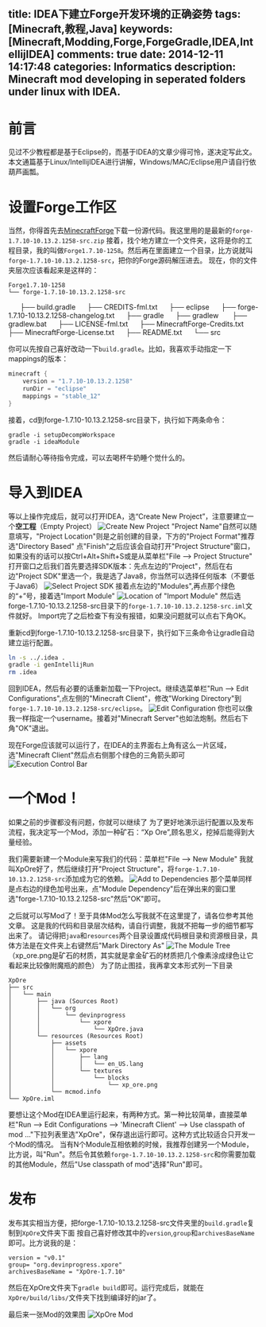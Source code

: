 title: IDEA下建立Forge开发环境的正确姿势
tags: [Minecraft,教程,Java]
keywords: [Minecraft,Modding,Forge,ForgeGradle,IDEA,IntellijIDEA]
comments: true
date: 2014-12-11 14:17:48
categories: Informatics
description: Minecraft mod developing in seperated folders under linux with IDEA.
---
# 前言
见过不少教程都是基于Eclipse的，而基于IDEA的文章少得可怜，遂决定写此文。
本文通篇基于Linux/IntellijIDEA进行讲解，Windows/MAC/Eclipse用户请自行依葫芦画瓢。

# 设置Forge工作区
当然，你得首先去[MinecraftForge](http://files.minecraftforge.net/)下载一份源代码。我这里用的是最新的`forge-1.7.10-10.13.2.1258-src.zip`
接着，找个地方建立一个文件夹，这将是你的工程目录，我的叫做`Forge1.7.10-1258`。然后再在里面建立一个目录，比方说就叫`forge-1.7.10-10.13.2.1258-src`，把你的Forge源码解压进去。
现在，你的文件夹层次应该看起来是这样的：

    Forge1.7.10-1258
    └── forge-1.7.10-10.13.2.1258-src
         ├── build.gradle
         ├── CREDITS-fml.txt
         ├── eclipse
         ├── forge-1.7.10-10.13.2.1258-changelog.txt
         ├── gradle
         ├── gradlew
         ├── gradlew.bat
         ├── LICENSE-fml.txt
         ├── MinecraftForge-Credits.txt
         ├── MinecraftForge-License.txt
         ├── README.txt
         └── src

你可以先按自己喜好改动一下`build.gradle`。比如，我喜欢手动指定一下mappings的版本：

``` groovy
minecraft {
    version = "1.7.10-10.13.2.1258"
    runDir = "eclipse"
    mappings = "stable_12"
}
```

接着，cd到forge-1.7.10-10.13.2.1258-src目录下，执行如下两条命令：

    gradle -i setupDecompWorkspace
    gradle -i ideaModule

然后请耐心等待指令完成，可以去喝杯牛奶睡个觉什么的。
<!--more-->
# 导入到IDEA
等以上操作完成后，就可以打开IDEA，选“Create New Project”，注意要建立一个**空工程**（Empty Project）
![Create New Project](http://0f4529-files.oss-cn-hangzhou.aliyuncs.com/blog/setup-forge-idea/1.png)
"Project Name"自然可以随意填写，"Project Location"则是之前创建的目录，下方的"Project Format"推荐选"Directory Based"
点"Finish"之后应该会自动打开"Project Structure"窗口，如果没有的话可以按Ctrl+Alt+Shift+S或是从菜单栏"File --> Project Structure"
打开窗口之后我们首先要选择SDK版本：先点左边的"Project"，然后在右边"Project SDK"里选一个，我是选了Java8，你当然可以选择任何版本（不要低于Java6）
![Select Project SDK](http://0f4529-files.oss-cn-hangzhou.aliyuncs.com/blog/setup-forge-idea/2.png)
接着点左边的"Modules",再点那个绿色的“+”号，接着选"Import Module"
![Location of "Import Module"](http://0f4529-files.oss-cn-hangzhou.aliyuncs.com/blog/setup-forge-idea/3.png)
然后选forge-1.7.10-10.13.2.1258-src目录下的`forge-1.7.10-10.13.2.1258-src.iml`文件就好。
Import完了之后检查下有没有报错，如果没问题就可以点右下角OK。

重新cd到forge-1.7.10-10.13.2.1258-src目录下，执行如下三条命令让gradle自动建立运行配置。

``` bash
ln -s ../.idea .
gradle -i genIntellijRun
rm .idea
```

回到IDEA，然后有必要的话重新加载一下Project。继续选菜单栏"Run --> Edit Configurations",点左侧的"Minecraft Client"，修改"Working Directory"到`forge-1.7.10-10.13.2.1258-src/eclipse`。
![Edit Configuration](http://0f4529-files.oss-cn-hangzhou.aliyuncs.com/blog/setup-forge-idea/4.png)
你也可以像我一样指定一个username。接着对"Minecraft Server"也如法炮制。然后右下角"OK"退出。

现在Forge应该就可以运行了，在IDEA的主界面右上角有这么一片区域，选"Minecraft Client"然后点右侧那个绿色的三角箭头即可
![Execution Control Bar](http://0f4529-files.oss-cn-hangzhou.aliyuncs.com/blog/setup-forge-idea/5.png)

# 一个Mod！
如果之前的步骤都没有问题，你就可以继续了
为了更好地演示运行配置以及发布流程，我决定写一个Mod，添加一种矿石：“Xp Ore”,顾名思义，挖掉后能得到大量经验。

我们需要新建一个Module来写我们的代码：菜单栏"File --> New Module"
我就叫XpOre好了，然后继续打开"Project Structure"，将`forge-1.7.10-10.13.2.1258-src`添加成为它的依赖。
![Add to Dependencies](http://0f4529-files.oss-cn-hangzhou.aliyuncs.com/blog/setup-forge-idea/6.png)
那个菜单同样是点右边的绿色加号出来，点"Module Dependency"后在弹出来的窗口里选"forge-1.7.10-10.13.2.1258-src"然后"OK"即可。

之后就可以写Mod了！至于具体Mod怎么写我就不在这里提了，请各位参考其他文章。
这是我的代码和目录层次结构，请自行调整，我就不把每一步的细节都写出来了。
请记得把`java`和`resources`两个目录设置成代码根目录和资源根目录，具体方法是在文件夹上右键然后"Mark Directory As"
![The Module Tree](http://0f4529-files.oss-cn-hangzhou.aliyuncs.com/blog/setup-forge-idea/7.png)
（xp_ore.png是矿石的材质，其实就是拿金矿石的材质把几个像素涂成绿色让它看起来比较像附魔瓶的颜色）
为了防止图挂，我再拿文本形式列一下目录

    XpOre
    ├── src
    │   └── main
    │       ├── java (Sources Root)
    │       │   └── org
    │       │       └── devinprogress
    │       │           └── xpore
    │       │               └── XpOre.java
    │       └── resources (Resources Root)
    │           ├── assets
    │           │   └── xpore
    │           │       ├── lang
    │           │       │   └── en_US.lang
    │           │       └── textures
    │           │           └── blocks
    │           │               └── xp_ore.png
    │           └── mcmod.info
    └── XpOre.iml

要想让这个Mod在IDEA里运行起来，有两种方式。第一种比较简单，直接菜单栏"Run --> Edit Configurations --> 'Minecraft Client' --> Use classpath of mod ..."下拉列表里选"XpOre"，保存退出运行即可。这种方式比较适合只开发一个Mod的情况。
当有N个Module互相依赖的时候，我推荐创建另一个Module，比方说，叫"Run"。然后令其依赖`forge-1.7.10-10.13.2.1258-src`和你需要加载的其他Module，然后"Use classpath of mod"选择"Run"即可。

# 发布
发布其实相当方便，把forge-1.7.10-10.13.2.1258-src文件夹里的`build.gradle`复制到`XpOre`文件夹下面
按自己喜好修改其中的`version`,`group`和`archivesBaseName`即可。比方说我的是：

    version = "v0.1"
    group= "org.devinprogress.xpore"
    archivesBaseName = "XpOre-1.7.10"

然后在XpOre文件夹下`gradle build`即可。运行完成后，就能在`XpOre/build/libs/`文件夹下找到编译好的jar了。

最后来一张Mod的效果图
![XpOre Mod](http://0f4529-files.oss-cn-hangzhou.aliyuncs.com/blog/setup-forge-idea/8.png)
